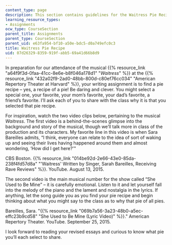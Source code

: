 ```yaml
---
content_type: page
description: This section contains guidelines for the Waitress Pie Recipe assignment.
learning_resource_types:
- Assignments
ocw_type: CourseSection
parent_title: Assignments
parent_type: CourseSection
parent_uid: e63fa954-bf10-a50e-bdc5-d0a749efc0c3
title: Waitress Pie Recipe
uid: 07d26329-8359-919f-abb5-69a41d66b8d9
---
```


In preparation for our attendance of the musical {{% resource_link "a64f9f3d-0faa-41cc-8e6e-b8f046a178d1" "_Waitress_" %}} at the {{% resource_link "432a02f9-2ad0-48bb-800d-c80ef76cc034" "American Repertory Theater at Harvard" %}}, your writing assignment is to find a pie recipe – yes, a recipe of a pie! Be daring and clever. You might select a special one, your favorite, your mom’s favorite, your dad’s favorite, a friend’s favorite. I’ll ask each of you to share with the class why it is that you selected that pie recipe.

For inspiration, watch the two video clips below, pertaining to the musical _Waitress_. The first video is a behind-the-scenes glimpse into the background and story of the musical, though we’ll talk more in class of the production and its characters. My favorite line in this video is when Sara Bareilles admits, “I think, everyone can relate to the idea of sort of waking up and seeing their lives having happened around them and almost wondering, ‘How did I get here?'"

CBS Boston. {{% resource_link "014be92d-2e66-43e0-85da-238f4fd57d8a" "'Waitress' Written by Singer, Sarah Bareilles, Receiving Rave Reviews" %}}. YouTube. August 13, 2015.

The second video is the main musical number for the show called “She Used to Be Mine” – it is carefully emotional. Listen to it and let yourself fall into the melody of the piano and the lament and nostalgia in the lyrics. If anything, let the song guide you as you find your pie recipe and begin thinking about what you might say to the class as to why that pie of all pies.

Bareilles, Sara. "{{% resource_link "069b7a56-3a23-48b0-a5ec-effc23b9cd58" "She Used to Be Mine (Lyric Video)" %}}." American Repertory Theater. YouTube. September 25, 2015.

I look forward to reading your revised essays and curious to know what pie you’ll each select to share.